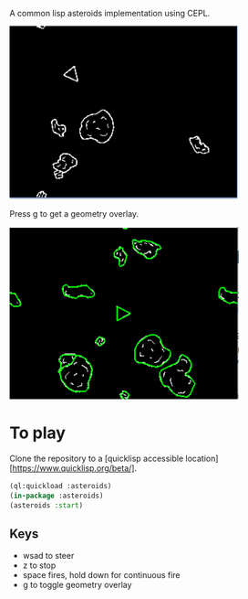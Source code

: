 A common lisp asteroids implementation using CEPL.

<img src="doc/asteroids.PNG" alt="Asteroids screenshot" class="inline"/>

Press g to get a geometry overlay.

<img src="doc/with-geometry.PNG" alt="With geometry" class="inline"/>

# To play

Clone the repository to a [quicklisp accessible location][https://www.quicklisp.org/beta/].

```lisp
(ql:quickload :asteroids)
(in-package :asteroids)
(asteroids :start)
```


## Keys

- wsad to steer
- z to stop
- space fires, hold down for continuous fire
- g to toggle geometry overlay
